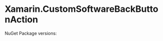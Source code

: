 # Xamarin.CustomSoftwareBackButtonAction

NuGet Package versions:
  <ItemGroup>
    <PackageReference Include="Xamarin.Android.Support.Animated.Vector.Drawable" Version="28.0.0.3" />
    <PackageReference Include="Xamarin.Android.Support.Design" Version="28.0.0.3" />
    <PackageReference Include="Xamarin.Android.Support.v4" Version="28.0.0.3" />
    <PackageReference Include="Xamarin.Android.Support.v7.AppCompat" Version="28.0.0.3" />
    <PackageReference Include="Xamarin.Android.Support.v7.CardView" Version="28.0.0.3" />
    <PackageReference Include="Xamarin.Android.Support.v7.MediaRouter" Version="28.0.0.3" />
    <PackageReference Include="Xamarin.Android.Support.v7.RecyclerView" Version="28.0.0.3" />
    <PackageReference Include="Xamarin.Android.Support.Vector.Drawable" Version="28.0.0.3" />
    <PackageReference Include="Xamarin.Forms" Version="4.5.0.356" />
    <PackageReference Include="Xamarin.Essentials" Version="1.5.0" />
  </ItemGroup>
